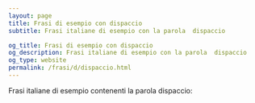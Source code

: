 ```yaml
---
layout: page
title: Frasi di esempio con dispaccio 
subtitle: Frasi italiane di esempio con la parola  dispaccio

og_title: Frasi di esempio con dispaccio 
og_description: Frasi italiane di esempio con la parola  dispaccio
og_type: website
permalink: /frasi/d/dispaccio.html
---
```


Frasi italiane di esempio contenenti la parola dispaccio:


